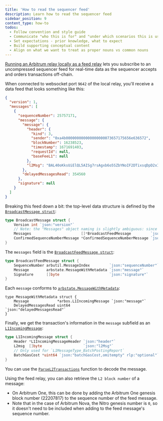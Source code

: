 ```yaml
---
title: 'How to read the sequencer feed'
description: Learn how to read the sequencer feed
sidebar_position: 9
content_type: how-to
todos:
  - Follow convention and style guide
  - Communicate "who this is for" and "under which scenarios this is useful".
  - Set expectations - prior knowledge, what to expect
  - Build supporting conceptual content
  - Align on what we want to treat as proper nouns vs common nouns
---
```


[Running an Arbitrum relay locally as a feed relay](/run-arbitrum-node/sequencer/01-run-feed-relay.md) lets you subscribe to an uncompressed <a data-quicklook-from="sequencer-feed">sequencer feed</a> for real-time data as the sequencer accepts and orders transactions off-chain.

When connected to websocket port `9642` of the local relay, you'll receive a data feed that looks something like this:

```json
{
  "version": 1,
  "messages": [
    {
      "sequenceNumber": 25757171,
      "message": {
        "message": {
          "header": {
            "kind": 3,
            "sender": "0xa4b000000000000000000073657175656e636572",
            "blockNumber": 16238523,
            "timestamp": 1671691403,
            "requestId": null,
            "baseFeeL1": null
          },
          "l2Msg": "BAL40oKksUiElQL5AISg7rsAgxb6o5SZbYNoIF2DTixsqDpD2xII9GJLG4C4ZAhh6N0AAAAAAAAAAAAAAAC7EQiq1R1VYgL3/oXgvD921hYRyAAAAAAAAAAAAAAAAAAAAAAAAAAAAAAAAAAAAAAAAAABAAAAAAAAAAAAAAAAAAAAAAAAAAAAAAAAAAAAAAAAAArAAaAkebuEnSAUvrWVBGTxA7W+ZMNn5uyLlbOH7Nrs0bYOv6AOxQPqAo2UB0Z7vqlugjn+BUl0drDcWejBfDiPEC6jQA=="
        },
        "delayedMessagesRead": 354560
      },
      "signature": null
    }
  ]
}
```

Breaking this feed down a bit: the top-level data structure is defined by the [`BroadcastMessage struct`](https://github.com/OffchainLabs/nitro/blob/9b1e622102fa2bebfd7dffd327be19f8881f1467/broadcaster/broadcaster.go#L42):

```go
type BroadcastMessage struct {
	Version int `json:"version"`
	// Note: the "Messages" object naming is slightly ambiguous: since there are different types of messages
	Messages                       []*BroadcastFeedMessage         `json:"messages,omitempty"`
	ConfirmedSequenceNumberMessage *ConfirmedSequenceNumberMessage `json:"confirmedSequenceNumberMessage,omitempty"`
}
```

The `messages` field is the [`BroadcastFeedMessage struct`](https://github.com/OffchainLabs/nitro/blob/9b1e622102fa2bebfd7dffd327be19f8881f1467/broadcaster/broadcaster.go#L49):

```go
type BroadcastFeedMessage struct {
	SequenceNumber arbutil.MessageIndex         `json:"sequenceNumber"`
	Message        arbstate.MessageWithMetadata `json:"message"`
	Signature      []byte                       `json:"signature"`
}
```

Each `message` conforms to [`arbstate.MessageWithMetadata`](https://github.com/OffchainLabs/nitro/blob/a05f768d774f60468a58a6a94fcc1be18e4d8fae/arbstate/inbox.go#L42):

```
type MessageWithMetadata struct {
	Message             *arbos.L1IncomingMessage `json:"message"`
	DelayedMessagesRead uint64                   `json:"delayedMessagesRead"`
}
```

Finally, we get the transaction's information in the `message` subfield as an [`L1IncomingMessage`](https://github.com/OffchainLabs/nitro/blob/9b1e622102fa2bebfd7dffd327be19f8881f1467/arbos/incomingmessage.go#L61):

```go
type L1IncomingMessage struct {
	Header *L1IncomingMessageHeader `json:"header"`
	L2msg  []byte                   `json:"l2Msg"`
	// Only used for `L1MessageType_BatchPostingReport`
	BatchGasCost *uint64 `json:"batchGasCost,omitempty" rlp:"optional"`
}
```

You can use the [`ParseL2Transactions`](https://github.com/OffchainLabs/nitro/blob/9b1e622102fa2bebfd7dffd327be19f8881f1467/arbos/incomingmessage.go#L227) function to decode the message.

Using the feed relay, you can also retrieve the `L2 block number` of a message:

- On <a data-quicklook-from="arbitrum-one">Arbitrum One</a>, this can be done by adding the Arbitrum One genesis block number (22207817) to the sequence number of the feed message.
- Note that in the case of <a data-quicklook-from="arbitrum-nova">Arbitrum Nova</a>, the Nitro genesis number is `0`, so it doesn't need to be included when adding to the feed message's sequence number.
